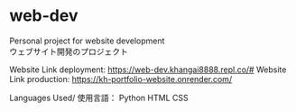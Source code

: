 # web-dev
Personal project for website development\
ウェブサイト開発のプロジェクト

Website Link deployment: https://web-dev.khangai8888.repl.co/#
Website Link production: https://kh-portfolio-website.onrender.com/

Languages Used/ 使用言語：
Python HTML CSS